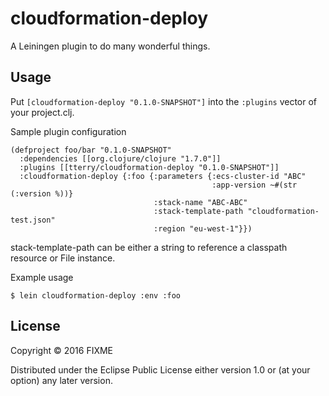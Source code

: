 # cloudformation-deploy

A Leiningen plugin to do many wonderful things.

## Usage

Put `[cloudformation-deploy "0.1.0-SNAPSHOT"]` into the `:plugins` vector of your project.clj.

Sample plugin configuration
```
(defproject foo/bar "0.1.0-SNAPSHOT"
  :dependencies [[org.clojure/clojure "1.7.0"]]
  :plugins [[tterry/cloudformation-deploy "0.1.0-SNAPSHOT"]]
  :cloudformation-deploy {:foo {:parameters {:ecs-cluster-id "ABC"
                                             :app-version ~#(str (:version %))}
                                :stack-name "ABC-ABC"
                                :stack-template-path "cloudformation-test.json"
                                :region "eu-west-1"}})
```
stack-template-path can be either a string to reference a classpath resource or File instance.

Example usage

    $ lein cloudformation-deploy :env :foo

## License

Copyright © 2016 FIXME

Distributed under the Eclipse Public License either version 1.0 or (at
your option) any later version.
